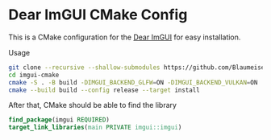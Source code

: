 Dear ImGUI CMake Config
=======================

This is a CMake configuration for the [Dear ImGUI](https://github.com/ocornut/imgui) for easy installation.

Usage
```bash
git clone --recursive --shallow-submodules https://github.com/Blaumeise03/imgui-cmake
cd imgui-cmake
cmake -S . -B build -DIMGUI_BACKEND_GLFW=ON -DIMGUI_BACKEND_VULKAN=ON
cmake --build build --config release --target install
```

After that, CMake should be able to find the library
```cmake
find_package(imgui REQUIRED)
target_link_libraries(main PRIVATE imgui::imgui)
```
